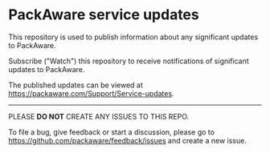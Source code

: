 # PackAware service updates

This repository is used to publish information about any significant updates to PackAware.

Subscribe ("Watch") this repository to receive notifications of significant updates to PackAware. 

The published updates can be viewed at https://packaware.com/Support/Service-updates.

---

PLEASE **DO NOT** CREATE ANY ISSUES TO THIS REPO. 

To file a bug, give feedback or start a discussion, please go to https://github.com/packaware/feedback/issues and create a new issue.

